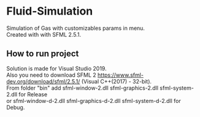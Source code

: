 # Fluid-Simulation

Simulation of Gas with customizables params in menu.  
Created with with SFML 2.5.1.  

How to run project
-----------------------

Solution is made for Visual Studio 2019.  
Also you need to download SFML 2 https://www.sfml-dev.org/download/sfml/2.5.1/ (Visual C++(2017) - 32-bit).  
From folder "bin" add sfml-window-2.dll sfml-graphics-2.dll sfml-system-2.dll for Release  
or sfml-window-d-2.dll sfml-graphics-d-2.dll sfml-system-d-2.dll for Debug.
